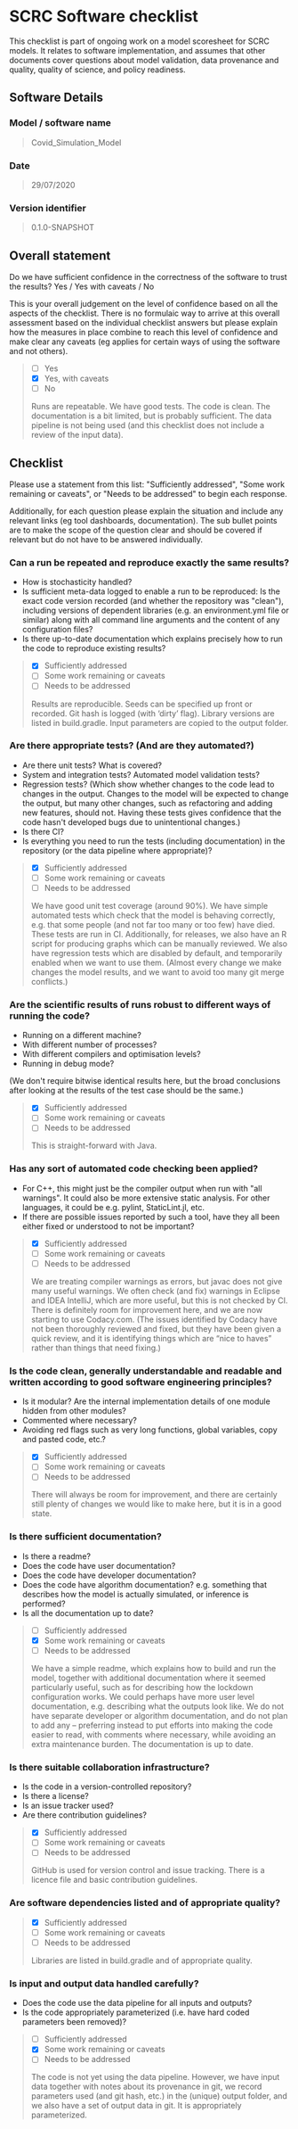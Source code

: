 # SCRC Software checklist

This checklist is part of ongoing work on a model scoresheet for SCRC models. It relates to software implementation, and assumes that other documents cover questions about model validation, data provenance and quality, quality of science, and policy readiness.

## Software Details

### Model / software name

> Covid_Simulation_Model

### Date

> 29/07/2020

### Version identifier

> 0.1.0-SNAPSHOT

## Overall statement

Do we have sufficient confidence in the correctness of the software to trust the results? Yes / Yes with caveats / No

This is your overall judgement on the level of confidence based on all the aspects of the checklist. There is no formulaic way to arrive at this overall assessment based on the individual checklist answers but please explain how the measures in place combine to reach this level of confidence and make clear any caveats (eg applies for certain ways of using the software and not others).

> - [ ] Yes
> - [x] Yes, with caveats
> - [ ] No
>
> Runs are repeatable. We have good tests. The code is clean. The documentation is a bit limited, but is probably sufficient. The data pipeline is not being used (and this checklist does not include a review of the input data).

## Checklist

Please use a statement from this list: "Sufficiently addressed", "Some work remaining or caveats", or "Needs to be addressed" to begin each response.

Additionally, for each question please explain the situation and include any relevant links (eg tool dashboards, documentation). The sub bullet points are to make the scope of the question clear and should be covered if relevant but do not have to be answered individually.

### Can a run be repeated and reproduce exactly the same results?

- How is stochasticity handled?
- Is sufficient meta-data logged to enable a run to be reproduced: Is the exact code version recorded (and whether the repository was "clean"), including versions of dependent libraries (e.g. an environment.yml file or similar) along with all command line arguments and the content of any configuration files? 
- Is there up-to-date documentation which explains precisely how to run the code to reproduce existing results? 

> - [X] Sufficiently addressed
> - [ ] Some work remaining or caveats
> - [ ] Needs to be addressed
> 
> Results are reproducible.  Seeds can be specified up front or recorded. Git hash is logged (with ‘dirty’ flag).  Library versions are listed in build.gradle. Input parameters are copied to the output folder.

### Are there appropriate tests?  (And are they automated?)

- Are there unit tests? What is covered?
- System and integration tests?  Automated model validation tests?
- Regression tests? (Which show whether changes to the code lead to changes in the output. Changes to the model will be expected to change the output, but many other changes, such as refactoring and adding new features, should not. Having these tests gives confidence that the code hasn't developed bugs due to unintentional changes.)
- Is there CI?
- Is everything you need to run the tests (including documentation) in the repository (or the data pipeline where appropriate)?

> - [X] Sufficiently addressed
> - [ ] Some work remaining or caveats
> - [ ] Needs to be addressed
> 
> We have good unit test coverage (around 90%).  We have simple automated tests which check that the model is behaving correctly, e.g. that some people (and not far too many or too few) have died.  These tests are run in CI.  Additionally, for releases, we also have an R script for producing graphs which can be manually reviewed.  We also have regression tests which are disabled by default, and temporarily enabled when we want to use them. (Almost every change we make changes the model results, and we want to avoid too many git merge conflicts.)

### Are the scientific results of runs robust to different ways of running the code?

- Running on a different machine?
- With different number of processes?
- With different compilers and optimisation levels?
- Running in debug mode?

(We don't require bitwise identical results here, but the broad conclusions after looking at the results of the test case should be the same.) 

> - [X] Sufficiently addressed
> - [ ] Some work remaining or caveats
> - [ ] Needs to be addressed
> 
> This is straight-forward with Java.

### Has any sort of automated code checking been applied?

- For C++, this might just be the compiler output when run with "all warnings". It could also be more extensive static analysis. For other languages, it could be e.g. pylint, StaticLint.jl, etc.
- If there are possible issues reported by such a tool, have they all been either fixed or understood to not be important?

> - [X] Sufficiently addressed
> - [ ] Some work remaining or caveats
> - [ ] Needs to be addressed
> 
> We are treating compiler warnings as errors, but javac does not give many useful warnings.  We often check (and fix) warnings in Eclipse and IDEA IntelliJ, which are more useful, but this is not checked by CI.  There is definitely room for improvement here, and we are now starting to use Codacy.com.  (The issues identified by Codacy have not been thoroughly reviewed and fixed, but they have been given a quick review, and it is identifying things which are “nice to haves” rather than things that need fixing.)

### Is the code clean, generally understandable and readable and written according to good software engineering principles?

- Is it modular?  Are the internal implementation details of one module hidden from other modules?
- Commented where necessary?
- Avoiding red flags such as very long functions, global variables, copy and pasted code, etc.?

> - [X] Sufficiently addressed
> - [ ] Some work remaining or caveats
> - [ ] Needs to be addressed
> 
> There will always be room for improvement, and there are certainly still plenty of changes we would like to make here, but it is in a good state.

### Is there sufficient documentation?

- Is there a readme?
- Does the code have user documentation?
- Does the code have developer documentation?
- Does the code have algorithm documentation? e.g. something that describes how the model is actually simulated, or inference is performed?
- Is all the documentation up to date? 

> - [ ] Sufficiently addressed
> - [X] Some work remaining or caveats
> - [ ] Needs to be addressed
> 
> We have a simple readme, which explains how to build and run the model, together with additional documentation where it seemed particularly useful, such as for describing how the lockdown configuration works.  We could perhaps have more user level documentation, e.g. describing what the outputs look like.  We do not have separate developer or algorithm documentation, and do not plan to add any – preferring instead to put efforts into making the code easier to read, with comments where necessary, while avoiding an extra maintenance burden.  The documentation is up to date.

### Is there suitable collaboration infrastructure?

- Is the code in a version-controlled repository?
- Is there a license?
- Is an issue tracker used?
- Are there contribution guidelines?

> - [X] Sufficiently addressed
> - [ ] Some work remaining or caveats
> - [ ] Needs to be addressed
> 
> GitHub is used for version control and issue tracking.  There is a licence file and basic contribution guidelines.

### Are software dependencies listed and of appropriate quality?

> - [X] Sufficiently addressed
> - [ ] Some work remaining or caveats
> - [ ] Needs to be addressed
> 
> Libraries are listed in build.gradle and of appropriate quality.

### Is input and output data handled carefully?

- Does the code use the data pipeline for all inputs and outputs?
- Is the code appropriately parameterized (i.e. have hard coded parameters been removed)?

> - [ ] Sufficiently addressed
> - [X] Some work remaining or caveats
> - [ ] Needs to be addressed
> 
> The code is not yet using the data pipeline. However, we have input data together with notes about its provenance in git, we record parameters used (and git hash, etc.) in the (unique) output folder, and we also have a set of output data in git.  It is appropriately parameterized.
